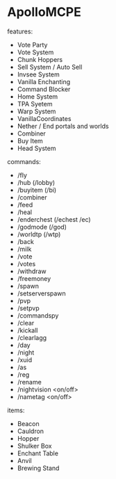 # ApolloMCPE

features: 

- Vote Party
- Vote System
- Chunk Hoppers
- Sell System / Auto Sell
- Invsee System
- Vanilla Enchanting
- Command Blocker
- Home System
- TPA Syetem
- Warp System
- VanillaCoordinates
- Nether / End portals and worlds
- Combiner 
- Buy Item
- Head System

commands: 

- /fly
- /hub (/lobby)
- /buyitem (/bi)
- /combiner
- /feed
- /heal
- /enderchest (/echest /ec)
- /godmode (/god)
- /worldtp (/wtp)
- /back
- /milk
- /vote
- /votes
- /withdraw
- /freemoney
- /spawn
- /setserverspawn
- /pvp
- /setpvp
- /commandspy
- /clear
- /kickall
- /clearlagg
- /day
- /night
- /xuid
- /as
- /reg
- /rename
- /nightvision <on/off>
- /nametag <on/off>

items: 

- Beacon
- Cauldron
- Hopper
- Shulker Box
- Enchant Table
- Anvil
- Brewing Stand
